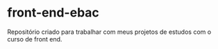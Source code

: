 # front-end-ebac
Repositório criado para trabalhar com meus projetos de estudos com o curso de front end.

